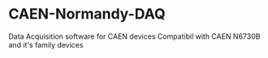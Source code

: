 # CAEN-Normandy-DAQ
Data Acquisition software for CAEN devices
Compatibil with CAEN N6730B and it's family devices
